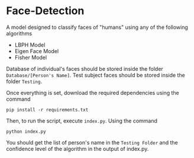 # Face-Detection

A model designed to classify faces of "humans" using any of the following algorithms
- LBPH Model
- Eigen Face Model
- Fisher Model

Database of individual's faces should be stored inside the folder `Database/[Person's Name]`. Test subject faces should be stored inside the folder `Testing`. 

Once everything is set, download the required dependencies using the command
```
pip install -r requirements.txt
```

Then, to run the script, execute `index.py`. Using the command
```
python index.py
```

You should get the list of person's name in the `Testing Folder` and the confidence level of the algorithm in the output of index.py.
